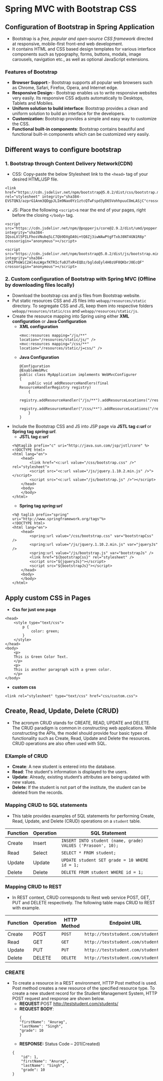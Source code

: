 # Spring MVC with Bootstrap CSS

## Configuration of Bootstrap in Spring Application
- Bootstrap is a *free, popular and open-source CSS framework* directed at responsive, mobile-first front-end web development.
- It contains HTML and CSS based design templates for various interface components such as typography, forms, buttons, 
modals, image carousels, navigation etc., as well as optional JavaScript extensions.

### Features of Bootstrap
- **Browser Support**:- Bootstrap supports all popular web browsers such as Chrome, Safari, Firefox, Opera, and Internet edge.
- **Responsive Design**:- Bootstrap enables us to write responsive websites very easily. Its responsive CSS adjusts automatically to Desktops, Tablets and Mobiles.
- **Uniform solution to build interface**: Bootstrap provides a clean and uniform solution to build an interface for the developers. 
- **Customization:** Bootstrap provides a simple and easy way to customize the CSS.
- **Functional built-in components**: Bootstrap contains beautiful and functional built-in components which can be customized very easily.

## Different ways to configure bootstrap

### 1. Bootstrap through Content Delivery Network(CDN)
- CSS: Copy-paste the below Stylesheet link to the `<head>` tag of your desired HTML/JSP file. 
```
<link href="https://cdn.jsdelivr.net/npm/bootstrap@5.0.2/dist/css/bootstrap.min.css" rel="stylesheet" integrity="sha384‐
EVSTQN3/azprG1Anm3QDgpJLIm9Nao0Yz1ztcQTwFspd3yD65VohhpuuCOmLASjC"crossorigin="anonymous">
``` 
- JS: Place the following `<script>`s near the end of your pages, right before the closing `</body>` tag.
```
<script src="https://cdn.jsdelivr.net/npm/@popperjs/core@2.9.2/dist/umd/popper.min.js" integrity="sha384‐IQsoLXl5PILFhosVNubq5LC7Qb9DXgDA9i+tQ8Zj3iwWAwPtgFTxbJ8NT4GN1R8p" crossorigin="anonymous"></script>

<script src="https://cdn.jsdelivr.net/npm/bootstrap@5.0.2/dist/js/bootstrap.min.js" integrity="sha384‐cVKIPhGWiC2Al4uLWgxfKTRIcfu0JTxR+EQDz/bgldoEyl4H0zUF0QKbrJ0EcQF" crossorigin="anonymous"></script>
```

### 2. Custom configuration of Bootstrap with Spring MVC (Offline by downloading files locally)
- Download the bootstrap css and js files from Bootstrap website.
- Put static resources CSS and JS files into `webapp/resources/static` directory. To segregate CSS and JS, keep them into respective folders `webapp/resources/static/css` and `webapp/resources/static/js`.
- Create the resource mapping into Spring using either **XML configuration** or  **Java Configuration**
  - **XML configuration**
    ```
    <mvc:resources mapping="/js/**" location="/resources/static/js/" />
    <mvc:resources mapping="/css/**" location="/resources/static/j=css/" />
    ```
  - **Java Configuration**
    ```
    @Configuration 
    @EnableWebMvc 
    public class MyApplication implements WebMvcConfigurer 
    { 
        public void addResourceHandlers(final ResourceHandlerRegistry registry) 
        { 
            registry.addResourceHandler("/js/**").addResourceLocations("/resources/static/js/"); 
            registry.addResourceHandler("/css/**").addResourceLocations("/resources/static/css/"); 
        } 
    }
    ```
- Include the Bootstrap CSS and JS into JSP page via **JSTL tag** ***c:url*** or **Spring tag** ***spring:url***. 
    - **JSTL tag *c:url***
    ```
    <%@taglib prefix="c" uri="http://java.sun.com/jsp/jstl/core" %> 
    <!DOCTYPE html> 
    <html lang="en"> 
        <head> 
            <link href="<c:url value="/css/bootstrap.css" />" rel="stylesheet"> 
            <script src="<c:url value="/js/jquery.1.10.2.min.js" />"></script> 
            <script src="<c:url value="/js/bootstrap.js" />"></script> 
        </head> 
        <body> 
        </body> 
    </html>
    ```
    - **Spring tag *spring:url***
    ```
    <%@ taglib prefix="spring" uri="http://www.springframework.org/tags"%> 
    <!DOCTYPE html> 
    <html lang="en"> 
        <head> 
            <spring:url value="/css/bootstrap.css" var="bootstrapCss" /> 
            <spring:url value="/js/jquery.1.10.2.min.js" var="jqueryJs" /> 
            <spring:url value="/js/bootstrap.js" var="bootstrapJs" /> 
            <link href="${bootstrapCss}" rel="stylesheet" /> 
            <script src="${jqueryJs}"></script> 
            <script src="${bootstrapJs}"></script> 
        </head> 
        <body>
        </body> 
    </html>
    ```
## Apply custom CSS in Pages
- **Css for just one page**
```
<head> 
    <style type="text/css"> 
        p { 
            color: green; 
        } 
    </style> 
</head> 
<body> 
    <p> 
    This is Green Color Text. 
    </p> 
    <p> 
    This is another paragraph with a green color. 
    </p> 
</body>
```
- **custom css**
```
<link rel="stylesheet" type="text/css" href="css/custom.css">
```

## Create, Read, Update, Delete (CRUD)
- The acronym CRUD stands for CREATE, READ, UPDATE and DELETE. The CRUD paradigm is common in constructing web applications. While constructing the APIs, the model should provide four basic types of functionality such as Create, Read, Update and Delete the resources. CRUD operations are also often used with SQL. 

### EXample of CRUD
- **Create**: A new student is entered into the database.
- **Read**: The student's information is displayed to the users.
- **Update**: Already, existing student’s attributes are being updated with new values.
- **Delete**: If the student is not part of the institute, the student can be deleted from the records. 

### Mapping CRUD to SQL statements

- This table provides examples of SQL statements for performing Create, Read, Update, and Delete (CRUD) operations on a `student` table.

| Function | Operation | SQL Statement |
|----------|------------|---------------|
| Create   | Insert     | `INSERT INTO student (name, grade) VALUES ('Prasoon', 10);` |
| Read     | Select     | `SELECT * FROM student;` |
| Update   | Update     | `UPDATE student SET grade = 10 WHERE id = 1;` |
| Delete   | Delete     | `DELETE FROM student WHERE id = 1;` |

### Mapping CRUD to REST
- In REST context, CRUD corresponds to Rest web service POST, GET, PUT and DELETE respectively. The following table maps CRUD to REST with example. 

| Function | Operation | HTTP Method | Endpoint URL                           |
|----------|------------|-------------|----------------------------------------|
| Create   | POST       | `POST`      | `http://teststudent.com/students/`     |
| Read     | GET        | `GET`       | `http://teststudent.com/students/`     |
| Update   | PUT        | `PUT`       | `http://teststudent.com/students/1`    |
| Delete   | DELETE     | `DELETE`    | `http://teststudent.com/students/1`    |

### CREATE
- To create a resource in a REST environment, HTTP Post method is used. Post method creates a new resource of the specified resource type. To create a new student record for the Student Management System, HTTP POST request and response are shown below. 
  - **REQUEST**:POST http://teststudent.com/students/
  - **REQUEST BODY**:
    ```
    { 
    "firstName": "Anurag", 
    "lastName": "Singh", 
    "grade": 10 
    }
    ```
  -  **RESPONSE:** Status Code – 201(Created)
    ```
    { 
        "id": 1, 
        "firstName": "Anurag", 
        "lastName": "Singh", 
        "grade": 10 
    } 
    ```